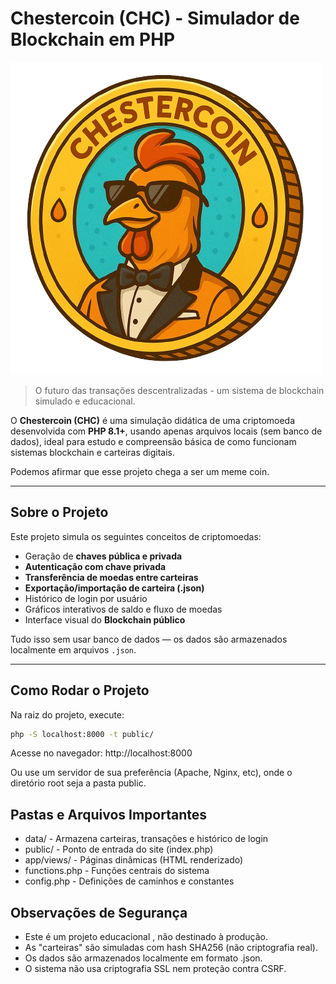 # Chestercoin (CHC) - Simulador de Blockchain em PHP

![Chestercoin Logo](public/assets/img/logo.png)

> O futuro das transações descentralizadas - um sistema de blockchain simulado e educacional.

O **Chestercoin (CHC)** é uma simulação didática de uma criptomoeda desenvolvida com **PHP 8.1+**, usando apenas arquivos locais (sem banco de dados), ideal para estudo e compreensão básica de como funcionam sistemas blockchain e carteiras digitais. 

Podemos afirmar que esse projeto chega a ser um meme coin. 

---

## Sobre o Projeto

Este projeto simula os seguintes conceitos de criptomoedas:
- Geração de **chaves pública e privada**
- **Autenticação com chave privada**
- **Transferência de moedas entre carteiras**
- **Exportação/importação de carteira (.json)**
- Histórico de login por usuário
- Gráficos interativos de saldo e fluxo de moedas
- Interface visual do **Blockchain público** 

Tudo isso sem usar banco de dados — os dados são armazenados localmente em arquivos `.json`.

---

## Como Rodar o Projeto

Na raiz do projeto, execute:

```bash
php -S localhost:8000 -t public/ 
```

Acesse no navegador: http://localhost:8000 

Ou use um servidor de sua preferência (Apache, Nginx, etc), onde o diretório root seja a pasta public.

## Pastas e Arquivos Importantes 

- data/ - Armazena carteiras, transações e histórico de login
- public/ - Ponto de entrada do site (index.php)
- app/views/ - Páginas dinâmicas (HTML renderizado)
- functions.php - Funções centrais do sistema
- config.php - Definições de caminhos e constantes 

## Observações de Segurança 
- Este é um projeto educacional , não destinado à produção.
- As "carteiras" são simuladas com hash SHA256 (não criptografia real). 
- Os dados são armazenados localmente em formato .json. 
- O sistema não usa criptografia SSL nem proteção contra CSRF. 